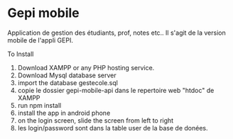 # Gepi mobile
Application de gestion des étudiants, prof, notes etc.. Il s'agit de la version mobile de l'appli GEPI.


To Install
1. Download XAMPP or any PHP hosting service.
2. Download Mysql database server
3. import the database gestecole.sql
4. copie le dossier gepi-mobile-api dans le repertoire web "htdoc" de XAMPP
5. run npm install
6. install the app in android phone
7. on the login screen, slide the screen from left to right
8. les login/password sont dans la table user de la base de donées.

